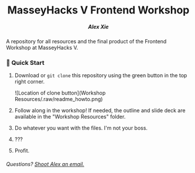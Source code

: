 <h1 align="center">
  MasseyHacks V Frontend Workshop
</h1>
<h5 align="center">
  Alex Xie
</h4>



A repository for all resources and the final product of the Frontend Workshop at MasseyHacks V.

### 🚀 Quick Start

1. Download or `git clone` this repository using the green button in the top right corner.

   ![Location of clone button](Workshop Resources/.raw/readme_howto.png)

   

2. Follow along in the workshop! If needed, the outline and slide deck are available in the "Workshop Resources" folder.

3. Do whatever you want with the files. I'm not your boss.

4. ???

5. Profit.



###### Questions? [Shoot Alex an email.](mailto:hi@alexieyizhe.me)